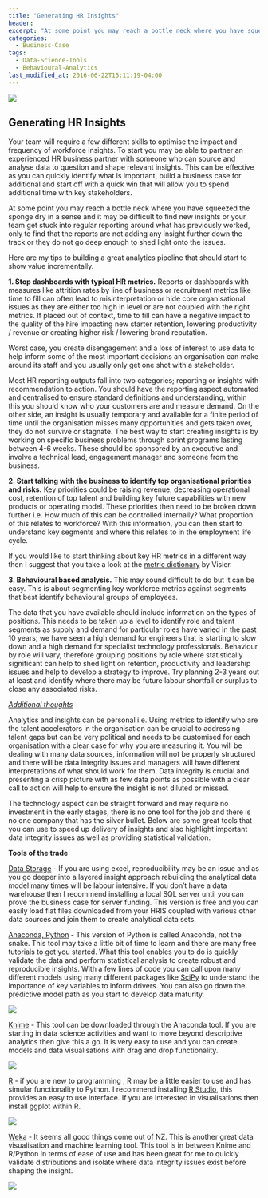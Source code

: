 ```yaml
---
title: "Generating HR Insights"
header:
excerpt: "At some point you may reach a bottle neck where you have squeezed the sponge dry. Your team will require a few different skills to optimise the impact and frequency of workforce insights."
categories:
  - Business-Case
tags:
  - Data-Science-Tools
  - Behavioural-Analytics
last_modified_at: 2016-06-22T15:11:19-04:00
---
```

![](/assets/images/generating_insights/Generating%20HR%20Insights.jpg)

## Generating HR Insights

Your team will require a few different skills to optimise the impact and frequency of workforce insights. To start you may be able to partner an experienced HR business partner with someone who can source and analyse data to question and shape relevant insights. This can be effective as you can quickly identify what is important, build a business case for additional and start off with a quick win that will allow you to spend additional time with key stakeholders.

At some point you may reach a bottle neck where you have squeezed the sponge dry in a sense and it may be difficult to find new insights or your team get stuck into regular reporting around what has previously worked, only to find that the reports are not adding any insight further down the track or they do not go deep enough to shed light onto the issues.

Here are my tips to building a great analytics pipeline that should start to show value incrementally.

**1. Stop dashboards with typical HR metrics.** Reports or dashboards with measures like attrition rates by line of business or recruitment metrics like time to fill can often lead to misinterpretation or hide core organisational issues as they are either too high in level or are not coupled with the right metrics. If placed out of context, time to fill can have a negative impact to the quality of the hire impacting new starter retention, lowering productivity / revenue or creating higher risk / lowering brand reputation.

Worst case, you create disengagement and a loss of interest to use data to help inform some of the most important decisions an organisation can make around its staff and you usually only get one shot with a stakeholder.

Most HR reporting outputs fall into two categories; reporting or insights with recommendation to action. You should have the reporting aspect automated and centralised to ensure standard definitions and understanding, within this you should know who your customers are and measure demand. On the other side, an insight is usually temporary and available for a finite period of time until the organisation misses many opportunities and gets taken over, they do not survive or stagnate. The best way to start creating insights is by working on specific business problems through sprint programs lasting between 4-6 weeks. These should be sponsored by an executive and involve a technical lead, engagement manager and someone from the business.

**2. Start talking with the business to identify top organisational priorities and risks.** Key priorities could be raising revenue, decreasing operational cost, retention of top talent and building key future capabilities with new products or operating model. These priorities then need to be broken down further i.e. How much of this can be controlled internally? What proportion of this relates to workforce? With this information, you can then start to understand key segments and where this relates to in the employment life cycle.

If you would like to start thinking about key HR metrics in a different way then I suggest that you take a look at the <a href="https://www.visier.com/docs/en/Metric-definitions.pdf" target="_blank">metric dictionary</a> by Visier.

**3. Behavioural based analysis.** This may sound difficult to do but it can be easy. This is about segmenting key workforce metrics against segments that best identify behavioural groups of employees.

The data that you have available should include information on the types of positions. This needs to be taken up a level to identify role and talent segments as supply and demand for particular roles have varied in the past 10 years; we have seen a high demand for engineers that is starting to slow down and a high demand for specialist technology professionals. Behaviour by role will vary, therefore grouping positions by role where statistically significant can help to shed light on retention, productivity and leadership issues and help to develop a strategy to improve. Try planning 2-3 years out at least and identify where there may be future labour shortfall or surplus to close any associated risks.

*<u>Additional thoughts</u>*

Analytics and insights can be personal i.e. Using metrics to identify who are the talent accelerators in the organisation can be crucial to addressing talent gaps but can be very political and needs to be customised for each organisation with a clear case for why you are measuring it. You will be dealing with many data sources, information will not be properly structured and there will be data integrity issues and managers will have different interpretations of what should work for them. Data integrity is crucial and presenting a crisp picture with as few data points as possible with a clear call to action will help to ensure the insight is not diluted or missed.

The technology aspect can be straight forward and may require no investment in the early stages, there is no one tool for the job and there is no one company that has the silver bullet. Below are some great tools that you can use to speed up delivery of insights and also highlight important data integrity issues as well as providing statistical validation.

**Tools of the trade**

<a href="https://www.postgresql.org/" target="_blank">Data Storage</a> - If you are using excel, reproducibility may be an issue and as you go deeper into a layered insight approach rebuilding the analytical data model many times will be labour intensive. If you don’t have a data warehouse then I recommend installing a local SQL server until you can prove the business case for server funding. This version is free and you can easily load flat files downloaded from your HRIS coupled with various other data sources and join them to create analytical data sets.

<a href="https://www.continuum.io/downloads/" target="_blank">Anaconda, Python</a> - This version of Python is called Anaconda, not the snake. This tool may take a little bit of time to learn and there are many free tutorials to get you started. What this tool enables you to do is quickly validate the data and perform statistical analysis to create robust and reproducible insights. With a few lines of code you can call upon many different models using many different packages like <a href="https://www.scipy.org/" target="_blank">SciPy</a> to understand the importance of key variables to inform drivers. You can also go down the predictive model path as you start to develop data maturity.

![](/assets/images/generating_insights/ghr_1.jpg)

<a href="https://www.knime.org/" target="_blank">Knime</a> - This tool can be downloaded through the Anaconda tool. If you are starting in data science activities and want to move beyond descriptive analytics then give this a go. It is very easy to use and you can create models and data visualisations with drag and drop functionality.

![](/assets/images/generating_insights/ghr_2.jpg)

<a href="https://www.r-project.org/" target="_blank">R</a> - if you are new to programming , R may be a little easier to use and has simular functionality to Python. I recommend installing <a href="https://www.rstudio.com/home/" target="_blank">R Studio</a>, this provides an easy to use interface. If you are interested in visualisations then install ggplot within R.

![](/assets/images/generating_insights/ghr_3.jpg)

<a href="http://www.cs.waikato.ac.nz/ml/weka/" target="_blank">Weka</a> - It seems all good things come out of NZ. This is another great data visualisation and machine learning tool. This tool is in between Knime and R/Python in terms of ease of use and has been great for me to quickly validate distributions and isolate where data integrity issues exist before shaping the insight.

![](/assets/images/generating_insights/ghr_4.jpg)